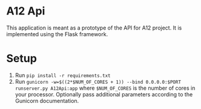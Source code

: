 # A12 Api

This application is meant as a prototype of the API for A12 project. It is implemented using the Flask framework.

# Setup

1. Run `pip install -r requirements.txt`
2. Run `gunicorn -w=$((2*$NUM_OF_CORES + 1)) --bind 0.0.0.0:$PORT runserver.py A12Api:app` where `$NUM_OF_CORES` is the number of cores in your processor. Optionally pass additional parameters according to the Gunicorn documentation.